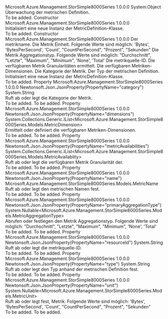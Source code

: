 <Type Name="MetricDefinition" FullName="Microsoft.Azure.Management.StorSimple8000Series.Models.MetricDefinition">
  <TypeSignature Language="C#" Value="public class MetricDefinition" />
  <TypeSignature Language="ILAsm" Value=".class public auto ansi beforefieldinit MetricDefinition extends System.Object" />
  <TypeSignature Language="DocId" Value="T:Microsoft.Azure.Management.StorSimple8000Series.Models.MetricDefinition" />
  <TypeSignature Language="VB.NET" Value="Public Class MetricDefinition" />
  <TypeSignature Language="F#" Value="type MetricDefinition = class" />
  <AssemblyInfo>
    <AssemblyName>Microsoft.Azure.Management.StorSimple8000Series</AssemblyName>
    <AssemblyVersion>1.0.0.0</AssemblyVersion>
  </AssemblyInfo>
  <Base>
    <BaseTypeName>System.Object</BaseTypeName>
  </Base>
  <Interfaces />
  <Docs>
    <summary>
            Überwachung der metrischen Definition.
            </summary>
    <remarks>To be added.</remarks>
  </Docs>
  <Members>
    <Member MemberName=".ctor">
      <MemberSignature Language="C#" Value="public MetricDefinition ();" />
      <MemberSignature Language="ILAsm" Value=".method public hidebysig specialname rtspecialname instance void .ctor() cil managed" />
      <MemberSignature Language="DocId" Value="M:Microsoft.Azure.Management.StorSimple8000Series.Models.MetricDefinition.#ctor" />
      <MemberSignature Language="VB.NET" Value="Public Sub New ()" />
      <MemberType>Constructor</MemberType>
      <AssemblyInfo>
        <AssemblyName>Microsoft.Azure.Management.StorSimple8000Series</AssemblyName>
        <AssemblyVersion>1.0.0.0</AssemblyVersion>
      </AssemblyInfo>
      <Parameters />
      <Docs>
        <summary>
            Initialisiert eine neue Instanz der MetricDefinition-Klasse.
            </summary>
        <remarks>To be added.</remarks>
      </Docs>
    </Member>
    <Member MemberName=".ctor">
      <MemberSignature Language="C#" Value="public MetricDefinition (Microsoft.Azure.Management.StorSimple8000Series.Models.MetricName name = null, Nullable&lt;Microsoft.Azure.Management.StorSimple8000Series.Models.MetricUnit&gt; unit = null, Nullable&lt;Microsoft.Azure.Management.StorSimple8000Series.Models.MetricAggregationType&gt; primaryAggregationType = null, string resourceId = null, System.Collections.Generic.IList&lt;Microsoft.Azure.Management.StorSimple8000Series.Models.MetricAvailablity&gt; metricAvailabilities = null, System.Collections.Generic.IList&lt;Microsoft.Azure.Management.StorSimple8000Series.Models.MetricDimension&gt; dimensions = null, string category = null, string type = null);" />
      <MemberSignature Language="ILAsm" Value=".method public hidebysig specialname rtspecialname instance void .ctor(class Microsoft.Azure.Management.StorSimple8000Series.Models.MetricName name, valuetype System.Nullable`1&lt;valuetype Microsoft.Azure.Management.StorSimple8000Series.Models.MetricUnit&gt; unit, valuetype System.Nullable`1&lt;valuetype Microsoft.Azure.Management.StorSimple8000Series.Models.MetricAggregationType&gt; primaryAggregationType, string resourceId, class System.Collections.Generic.IList`1&lt;class Microsoft.Azure.Management.StorSimple8000Series.Models.MetricAvailablity&gt; metricAvailabilities, class System.Collections.Generic.IList`1&lt;class Microsoft.Azure.Management.StorSimple8000Series.Models.MetricDimension&gt; dimensions, string category, string type) cil managed" />
      <MemberSignature Language="DocId" Value="M:Microsoft.Azure.Management.StorSimple8000Series.Models.MetricDefinition.#ctor(Microsoft.Azure.Management.StorSimple8000Series.Models.MetricName,System.Nullable{Microsoft.Azure.Management.StorSimple8000Series.Models.MetricUnit},System.Nullable{Microsoft.Azure.Management.StorSimple8000Series.Models.MetricAggregationType},System.String,System.Collections.Generic.IList{Microsoft.Azure.Management.StorSimple8000Series.Models.MetricAvailablity},System.Collections.Generic.IList{Microsoft.Azure.Management.StorSimple8000Series.Models.MetricDimension},System.String,System.String)" />
      <MemberSignature Language="VB.NET" Value="Public Sub New (Optional name As MetricName = null, Optional unit As Nullable(Of MetricUnit) = null, Optional primaryAggregationType As Nullable(Of MetricAggregationType) = null, Optional resourceId As String = null, Optional metricAvailabilities As IList(Of MetricAvailablity) = null, Optional dimensions As IList(Of MetricDimension) = null, Optional category As String = null, Optional type As String = null)" />
      <MemberSignature Language="F#" Value="new Microsoft.Azure.Management.StorSimple8000Series.Models.MetricDefinition : Microsoft.Azure.Management.StorSimple8000Series.Models.MetricName * Nullable&lt;Microsoft.Azure.Management.StorSimple8000Series.Models.MetricUnit&gt; * Nullable&lt;Microsoft.Azure.Management.StorSimple8000Series.Models.MetricAggregationType&gt; * string * System.Collections.Generic.IList&lt;Microsoft.Azure.Management.StorSimple8000Series.Models.MetricAvailablity&gt; * System.Collections.Generic.IList&lt;Microsoft.Azure.Management.StorSimple8000Series.Models.MetricDimension&gt; * string * string -&gt; Microsoft.Azure.Management.StorSimple8000Series.Models.MetricDefinition" Usage="new Microsoft.Azure.Management.StorSimple8000Series.Models.MetricDefinition (name, unit, primaryAggregationType, resourceId, metricAvailabilities, dimensions, category, type)" />
      <MemberType>Constructor</MemberType>
      <AssemblyInfo>
        <AssemblyName>Microsoft.Azure.Management.StorSimple8000Series</AssemblyName>
        <AssemblyVersion>1.0.0.0</AssemblyVersion>
      </AssemblyInfo>
      <Parameters>
        <Parameter Name="name" Type="Microsoft.Azure.Management.StorSimple8000Series.Models.MetricName" />
        <Parameter Name="unit" Type="System.Nullable&lt;Microsoft.Azure.Management.StorSimple8000Series.Models.MetricUnit&gt;" />
        <Parameter Name="primaryAggregationType" Type="System.Nullable&lt;Microsoft.Azure.Management.StorSimple8000Series.Models.MetricAggregationType&gt;" />
        <Parameter Name="resourceId" Type="System.String" />
        <Parameter Name="metricAvailabilities" Type="System.Collections.Generic.IList&lt;Microsoft.Azure.Management.StorSimple8000Series.Models.MetricAvailablity&gt;" />
        <Parameter Name="dimensions" Type="System.Collections.Generic.IList&lt;Microsoft.Azure.Management.StorSimple8000Series.Models.MetricDimension&gt;" />
        <Parameter Name="category" Type="System.String" />
        <Parameter Name="type" Type="System.String" />
      </Parameters>
      <Docs>
        <param name="name">Der metrikname.</param>
        <param name="unit">Die Metrik Einheit. Folgende Werte sind möglich: 'Bytes', 'BytesPerSecond', 'Count', "CountPerSecond", "Prozent", "Sekunden"</param>
        <param name="primaryAggregationType">Die Metrik Aggregationstyp.
            Folgende Werte sind möglich: "Durchschnitt", "Letzte", "Maximum", "Minimum", 'None', 'Total'</param>
        <param name="resourceId">Die metrikquelle-ID.</param>
        <param name="metricAvailabilities">Die verfügbaren Metrik Granularitäten ermittelt.</param>
        <param name="dimensions">Die verfügbaren Metriken-Dimensionen.</param>
        <param name="category">Die Kategorie der Metrik.</param>
        <param name="type">Der Typ der metrischen Definition.</param>
        <summary>
            Initialisiert eine neue Instanz der MetricDefinition-Klasse.
            </summary>
        <remarks>To be added.</remarks>
      </Docs>
    </Member>
    <Member MemberName="Category">
      <MemberSignature Language="C#" Value="public string Category { get; set; }" />
      <MemberSignature Language="ILAsm" Value=".property instance string Category" />
      <MemberSignature Language="DocId" Value="P:Microsoft.Azure.Management.StorSimple8000Series.Models.MetricDefinition.Category" />
      <MemberSignature Language="VB.NET" Value="Public Property Category As String" />
      <MemberSignature Language="F#" Value="member this.Category : string with get, set" Usage="Microsoft.Azure.Management.StorSimple8000Series.Models.MetricDefinition.Category" />
      <MemberType>Property</MemberType>
      <AssemblyInfo>
        <AssemblyName>Microsoft.Azure.Management.StorSimple8000Series</AssemblyName>
        <AssemblyVersion>1.0.0.0</AssemblyVersion>
      </AssemblyInfo>
      <Attributes>
        <Attribute>
          <AttributeName>Newtonsoft.Json.JsonProperty(PropertyName="category")</AttributeName>
        </Attribute>
      </Attributes>
      <ReturnValue>
        <ReturnType>System.String</ReturnType>
      </ReturnValue>
      <Docs>
        <summary>
            Ruft ab oder legt die Kategorie der Metrik.
            </summary>
        <value>To be added.</value>
        <remarks>To be added.</remarks>
      </Docs>
    </Member>
    <Member MemberName="Dimensions">
      <MemberSignature Language="C#" Value="public System.Collections.Generic.IList&lt;Microsoft.Azure.Management.StorSimple8000Series.Models.MetricDimension&gt; Dimensions { get; set; }" />
      <MemberSignature Language="ILAsm" Value=".property instance class System.Collections.Generic.IList`1&lt;class Microsoft.Azure.Management.StorSimple8000Series.Models.MetricDimension&gt; Dimensions" />
      <MemberSignature Language="DocId" Value="P:Microsoft.Azure.Management.StorSimple8000Series.Models.MetricDefinition.Dimensions" />
      <MemberSignature Language="VB.NET" Value="Public Property Dimensions As IList(Of MetricDimension)" />
      <MemberSignature Language="F#" Value="member this.Dimensions : System.Collections.Generic.IList&lt;Microsoft.Azure.Management.StorSimple8000Series.Models.MetricDimension&gt; with get, set" Usage="Microsoft.Azure.Management.StorSimple8000Series.Models.MetricDefinition.Dimensions" />
      <MemberType>Property</MemberType>
      <AssemblyInfo>
        <AssemblyName>Microsoft.Azure.Management.StorSimple8000Series</AssemblyName>
        <AssemblyVersion>1.0.0.0</AssemblyVersion>
      </AssemblyInfo>
      <Attributes>
        <Attribute>
          <AttributeName>Newtonsoft.Json.JsonProperty(PropertyName="dimensions")</AttributeName>
        </Attribute>
      </Attributes>
      <ReturnValue>
        <ReturnType>System.Collections.Generic.IList&lt;Microsoft.Azure.Management.StorSimple8000Series.Models.MetricDimension&gt;</ReturnType>
      </ReturnValue>
      <Docs>
        <summary>
            Ermittelt oder definiert die verfügbaren Metriken-Dimensionen.
            </summary>
        <value>To be added.</value>
        <remarks>To be added.</remarks>
      </Docs>
    </Member>
    <Member MemberName="MetricAvailabilities">
      <MemberSignature Language="C#" Value="public System.Collections.Generic.IList&lt;Microsoft.Azure.Management.StorSimple8000Series.Models.MetricAvailablity&gt; MetricAvailabilities { get; set; }" />
      <MemberSignature Language="ILAsm" Value=".property instance class System.Collections.Generic.IList`1&lt;class Microsoft.Azure.Management.StorSimple8000Series.Models.MetricAvailablity&gt; MetricAvailabilities" />
      <MemberSignature Language="DocId" Value="P:Microsoft.Azure.Management.StorSimple8000Series.Models.MetricDefinition.MetricAvailabilities" />
      <MemberSignature Language="VB.NET" Value="Public Property MetricAvailabilities As IList(Of MetricAvailablity)" />
      <MemberSignature Language="F#" Value="member this.MetricAvailabilities : System.Collections.Generic.IList&lt;Microsoft.Azure.Management.StorSimple8000Series.Models.MetricAvailablity&gt; with get, set" Usage="Microsoft.Azure.Management.StorSimple8000Series.Models.MetricDefinition.MetricAvailabilities" />
      <MemberType>Property</MemberType>
      <AssemblyInfo>
        <AssemblyName>Microsoft.Azure.Management.StorSimple8000Series</AssemblyName>
        <AssemblyVersion>1.0.0.0</AssemblyVersion>
      </AssemblyInfo>
      <Attributes>
        <Attribute>
          <AttributeName>Newtonsoft.Json.JsonProperty(PropertyName="metricAvailabilities")</AttributeName>
        </Attribute>
      </Attributes>
      <ReturnValue>
        <ReturnType>System.Collections.Generic.IList&lt;Microsoft.Azure.Management.StorSimple8000Series.Models.MetricAvailablity&gt;</ReturnType>
      </ReturnValue>
      <Docs>
        <summary>
            Ruft ab oder legt die verfügbaren Metrik Granularität der.
            </summary>
        <value>To be added.</value>
        <remarks>To be added.</remarks>
      </Docs>
    </Member>
    <Member MemberName="Name">
      <MemberSignature Language="C#" Value="public Microsoft.Azure.Management.StorSimple8000Series.Models.MetricName Name { get; set; }" />
      <MemberSignature Language="ILAsm" Value=".property instance class Microsoft.Azure.Management.StorSimple8000Series.Models.MetricName Name" />
      <MemberSignature Language="DocId" Value="P:Microsoft.Azure.Management.StorSimple8000Series.Models.MetricDefinition.Name" />
      <MemberSignature Language="VB.NET" Value="Public Property Name As MetricName" />
      <MemberSignature Language="F#" Value="member this.Name : Microsoft.Azure.Management.StorSimple8000Series.Models.MetricName with get, set" Usage="Microsoft.Azure.Management.StorSimple8000Series.Models.MetricDefinition.Name" />
      <MemberType>Property</MemberType>
      <AssemblyInfo>
        <AssemblyName>Microsoft.Azure.Management.StorSimple8000Series</AssemblyName>
        <AssemblyVersion>1.0.0.0</AssemblyVersion>
      </AssemblyInfo>
      <Attributes>
        <Attribute>
          <AttributeName>Newtonsoft.Json.JsonProperty(PropertyName="name")</AttributeName>
        </Attribute>
      </Attributes>
      <ReturnValue>
        <ReturnType>Microsoft.Azure.Management.StorSimple8000Series.Models.MetricName</ReturnType>
      </ReturnValue>
      <Docs>
        <summary>
            Ruft ab oder legt den metrischen Namen fest.
            </summary>
        <value>To be added.</value>
        <remarks>To be added.</remarks>
      </Docs>
    </Member>
    <Member MemberName="PrimaryAggregationType">
      <MemberSignature Language="C#" Value="public Nullable&lt;Microsoft.Azure.Management.StorSimple8000Series.Models.MetricAggregationType&gt; PrimaryAggregationType { get; set; }" />
      <MemberSignature Language="ILAsm" Value=".property instance valuetype System.Nullable`1&lt;valuetype Microsoft.Azure.Management.StorSimple8000Series.Models.MetricAggregationType&gt; PrimaryAggregationType" />
      <MemberSignature Language="DocId" Value="P:Microsoft.Azure.Management.StorSimple8000Series.Models.MetricDefinition.PrimaryAggregationType" />
      <MemberSignature Language="VB.NET" Value="Public Property PrimaryAggregationType As Nullable(Of MetricAggregationType)" />
      <MemberSignature Language="F#" Value="member this.PrimaryAggregationType : Nullable&lt;Microsoft.Azure.Management.StorSimple8000Series.Models.MetricAggregationType&gt; with get, set" Usage="Microsoft.Azure.Management.StorSimple8000Series.Models.MetricDefinition.PrimaryAggregationType" />
      <MemberType>Property</MemberType>
      <AssemblyInfo>
        <AssemblyName>Microsoft.Azure.Management.StorSimple8000Series</AssemblyName>
        <AssemblyVersion>1.0.0.0</AssemblyVersion>
      </AssemblyInfo>
      <Attributes>
        <Attribute>
          <AttributeName>Newtonsoft.Json.JsonProperty(PropertyName="primaryAggregationType")</AttributeName>
        </Attribute>
      </Attributes>
      <ReturnValue>
        <ReturnType>System.Nullable&lt;Microsoft.Azure.Management.StorSimple8000Series.Models.MetricAggregationType&gt;</ReturnType>
      </ReturnValue>
      <Docs>
        <summary>
            Abrufen oder festlegen den Metrik Aggregationstyp. Folgende Werte sind möglich: "Durchschnitt", "Letzte", "Maximum", "Minimum", 'None', 'Total'
            </summary>
        <value>To be added.</value>
        <remarks>To be added.</remarks>
      </Docs>
    </Member>
    <Member MemberName="ResourceId">
      <MemberSignature Language="C#" Value="public string ResourceId { get; set; }" />
      <MemberSignature Language="ILAsm" Value=".property instance string ResourceId" />
      <MemberSignature Language="DocId" Value="P:Microsoft.Azure.Management.StorSimple8000Series.Models.MetricDefinition.ResourceId" />
      <MemberSignature Language="VB.NET" Value="Public Property ResourceId As String" />
      <MemberSignature Language="F#" Value="member this.ResourceId : string with get, set" Usage="Microsoft.Azure.Management.StorSimple8000Series.Models.MetricDefinition.ResourceId" />
      <MemberType>Property</MemberType>
      <AssemblyInfo>
        <AssemblyName>Microsoft.Azure.Management.StorSimple8000Series</AssemblyName>
        <AssemblyVersion>1.0.0.0</AssemblyVersion>
      </AssemblyInfo>
      <Attributes>
        <Attribute>
          <AttributeName>Newtonsoft.Json.JsonProperty(PropertyName="resourceId")</AttributeName>
        </Attribute>
      </Attributes>
      <ReturnValue>
        <ReturnType>System.String</ReturnType>
      </ReturnValue>
      <Docs>
        <summary>
            Ruft ab oder legt die metrikquelle-ID.
            </summary>
        <value>To be added.</value>
        <remarks>To be added.</remarks>
      </Docs>
    </Member>
    <Member MemberName="Type">
      <MemberSignature Language="C#" Value="public string Type { get; set; }" />
      <MemberSignature Language="ILAsm" Value=".property instance string Type" />
      <MemberSignature Language="DocId" Value="P:Microsoft.Azure.Management.StorSimple8000Series.Models.MetricDefinition.Type" />
      <MemberSignature Language="VB.NET" Value="Public Property Type As String" />
      <MemberSignature Language="F#" Value="member this.Type : string with get, set" Usage="Microsoft.Azure.Management.StorSimple8000Series.Models.MetricDefinition.Type" />
      <MemberType>Property</MemberType>
      <AssemblyInfo>
        <AssemblyName>Microsoft.Azure.Management.StorSimple8000Series</AssemblyName>
        <AssemblyVersion>1.0.0.0</AssemblyVersion>
      </AssemblyInfo>
      <Attributes>
        <Attribute>
          <AttributeName>Newtonsoft.Json.JsonProperty(PropertyName="type")</AttributeName>
        </Attribute>
      </Attributes>
      <ReturnValue>
        <ReturnType>System.String</ReturnType>
      </ReturnValue>
      <Docs>
        <summary>
            Ruft ab oder legt den Typ anhand der metrischen Definition fest.
            </summary>
        <value>To be added.</value>
        <remarks>To be added.</remarks>
      </Docs>
    </Member>
    <Member MemberName="Unit">
      <MemberSignature Language="C#" Value="public Nullable&lt;Microsoft.Azure.Management.StorSimple8000Series.Models.MetricUnit&gt; Unit { get; set; }" />
      <MemberSignature Language="ILAsm" Value=".property instance valuetype System.Nullable`1&lt;valuetype Microsoft.Azure.Management.StorSimple8000Series.Models.MetricUnit&gt; Unit" />
      <MemberSignature Language="DocId" Value="P:Microsoft.Azure.Management.StorSimple8000Series.Models.MetricDefinition.Unit" />
      <MemberSignature Language="VB.NET" Value="Public Property Unit As Nullable(Of MetricUnit)" />
      <MemberSignature Language="F#" Value="member this.Unit : Nullable&lt;Microsoft.Azure.Management.StorSimple8000Series.Models.MetricUnit&gt; with get, set" Usage="Microsoft.Azure.Management.StorSimple8000Series.Models.MetricDefinition.Unit" />
      <MemberType>Property</MemberType>
      <AssemblyInfo>
        <AssemblyName>Microsoft.Azure.Management.StorSimple8000Series</AssemblyName>
        <AssemblyVersion>1.0.0.0</AssemblyVersion>
      </AssemblyInfo>
      <Attributes>
        <Attribute>
          <AttributeName>Newtonsoft.Json.JsonProperty(PropertyName="unit")</AttributeName>
        </Attribute>
      </Attributes>
      <ReturnValue>
        <ReturnType>System.Nullable&lt;Microsoft.Azure.Management.StorSimple8000Series.Models.MetricUnit&gt;</ReturnType>
      </ReturnValue>
      <Docs>
        <summary>
            Ruft ab oder legt fest, Metrik. Folgende Werte sind möglich: 'Bytes', 'BytesPerSecond', 'Count', "CountPerSecond", "Prozent", "Sekunden"
            </summary>
        <value>To be added.</value>
        <remarks>To be added.</remarks>
      </Docs>
    </Member>
  </Members>
</Type>